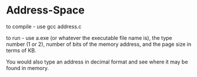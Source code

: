 # Address-Space

to compile - use gcc address.c

to run - use a.exe (or whatever the executable file name is), the type number (1 or 2), number of bits of the memory address, and the page size in terms of KB.

You would also type an address in decimal format and see where it may be found in memory.
